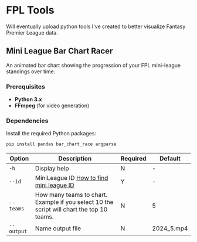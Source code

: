 # FPL Tools

Will eventually upload python tools I've created to better visualize Fantasy Premier League data.

## Mini League Bar Chart Racer

An animated bar chart showing the progression of your FPL mini-league standings over time.

### Prerequisites

- **Python 3.x**
- **FFmpeg** (for video generation)

### Dependencies

Install the required Python packages:

```bash
pip install pandas bar_chart_race argparse
```

| Option    | Description | Required | Default |
| -------- | ------- | -------- | ------- |
| ```-h ```  | Display help | N | - |
| ```--id``` | MiniLeague ID [How to find mini league ID](https://fplrank.live/how-to-find-your-league-id 'minileagueid')| Y | - |
|```--teams```| How many teams to chart. Example if you select 10 the script will chart the top 10 teams. | N | 5 |
|```--output``` | Name output file | N | 2024_5.mp4 |


